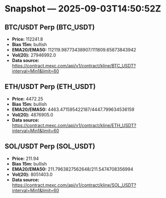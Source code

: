 # Snapshot — 2025-09-03T14:50:52Z

## BTC/USDT Perp (BTC_USDT)
- **Price:** 112241.8
- **Bias 15m:** bullish
- **EMA20/EMA50:** 112119.98773438907/111809.65873843942
- **Vol(20):** 27946992.0
- **Data source:** https://contract.mexc.com/api/v1/contract/kline/BTC_USDT?interval=Min1&limit=60

## ETH/USDT Perp (ETH_USDT)
- **Price:** 4472.25
- **Bias 15m:** bullish
- **EMA20/EMA50:** 4463.471595422187/4447.799634536159
- **Vol(20):** 4876905.0
- **Data source:** https://contract.mexc.com/api/v1/contract/kline/ETH_USDT?interval=Min1&limit=60

## SOL/USDT Perp (SOL_USDT)
- **Price:** 211.94
- **Bias 15m:** bullish
- **EMA20/EMA50:** 211.7963827562648/211.5474708356994
- **Vol(20):** 8051403.0
- **Data source:** https://contract.mexc.com/api/v1/contract/kline/SOL_USDT?interval=Min1&limit=60
